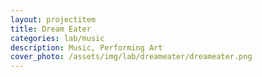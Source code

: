 ```yaml
---
layout: projectitem
title: Dream Eater 
categories: lab/music
description: Music, Performing Art 
cover_photo: /assets/img/lab/dreameater/dreameater.png
---
```

